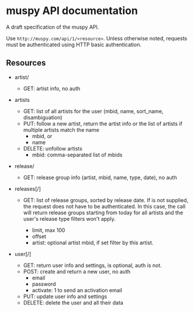 # muspy API documentation

A draft specification of the muspy API.

Use `http://muspy.com/api/1/<resource>`. Unless otherwise noted, requests must
be authenticated using HTTP basic authentication.

## Resources

* artist/<mbid>
    * GET: artist info, no auth

* artists
    * GET: list of all artists for the user (mbid, name, sort_name,
      disambiguation)
    * PUT: follow a new artist, return the artist info or the list of artists if
      multiple artists match the name
        * mbid, or
        * name
    * DELETE: unfollow artists
        * mbid: comma-separated list of mbids

* release/<mbid>
    * GET: release group info (artist, mbid, name, type, date), no auth

* releases[/<userid>]
    * GET: list of release groups, sorted by release date. If <userid> is not
      supplied, the request does not have to be authenticated. In this case, the
      call will return release groups starting from today for all artists and
      the user's release type filters won't apply.
        * limit, max 100
        * offset
        * artist: optional artist mbid, if set filter by this artist.

* user[/<userid>]
    * GET: return user info and settings, <userid> is optional, auth is not.
    * POST: create and return a new user, no auth
        * email
        * password
        * activate: 1 to send an activation email
    * PUT: update user info and settings
    * DELETE: delete the user and all their data
